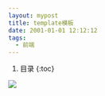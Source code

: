 ```yaml
---
layout: mypost
title: template模板
date: 2001-01-01 12:12:12
tags:
  - 前端
---
```


1. 目录
{:toc}

![](/image/2022/22.png)
